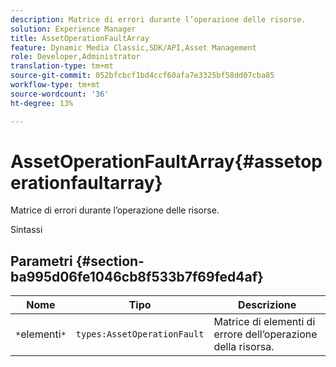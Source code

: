 ```yaml
---
description: Matrice di errori durante l’operazione delle risorse.
solution: Experience Manager
title: AssetOperationFaultArray
feature: Dynamic Media Classic,SDK/API,Asset Management
role: Developer,Administrator
translation-type: tm+mt
source-git-commit: 052bfcbcf1bd4ccf60afa7e3325bf58dd07cba85
workflow-type: tm+mt
source-wordcount: '36'
ht-degree: 13%

---
```



# AssetOperationFaultArray{#assetoperationfaultarray}

Matrice di errori durante l’operazione delle risorse.

Sintassi

## Parametri {#section-ba995d06fe1046cb8f533b7f69fed4af}

| Nome | Tipo | Descrizione |
|---|---|---|
| `*`elementi`*` | `types:AssetOperationFault` | Matrice di elementi di errore dell’operazione della risorsa. |

